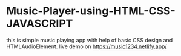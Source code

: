 # Music-Player-using-HTML-CSS-JAVASCRIPT
this is simple music playing app with help of basic CSS design and HTMLAudioElement.
live demo on
https://music1234.netlify.app/
